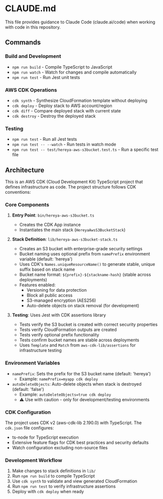 # CLAUDE.md

This file provides guidance to Claude Code (claude.ai/code) when working with code in this repository.

## Commands

### Build and Development
- `npm run build` - Compile TypeScript to JavaScript
- `npm run watch` - Watch for changes and compile automatically
- `npm run test` - Run Jest unit tests

### AWS CDK Operations
- `cdk synth` - Synthesize CloudFormation template without deploying
- `cdk deploy` - Deploy stack to AWS account/region
- `cdk diff` - Compare deployed stack with current state
- `cdk destroy` - Destroy the deployed stack

### Testing
- `npm run test` - Run all Jest tests
- `npm run test -- --watch` - Run tests in watch mode
- `npm run test -- test/hereya-aws-s3bucket.test.ts` - Run a specific test file

## Architecture

This is an AWS CDK (Cloud Development Kit) TypeScript project that defines infrastructure as code. The project structure follows CDK conventions:

### Core Components

1. **Entry Point**: `bin/hereya-aws-s3bucket.ts`
   - Creates the CDK App instance
   - Instantiates the main stack (`HereyaAwsS3BucketStack`)

2. **Stack Definition**: `lib/hereya-aws-s3bucket-stack.ts`
   - Creates an S3 bucket with enterprise-grade security settings
   - Bucket naming uses optional prefix from `namePrefix` environment variable (default: 'hereya')
   - Uses CDK's `Names.uniqueResourceName()` to generate stable, unique suffix based on stack name
   - Bucket name format: `${prefix}-${stackname-hash}` (stable across deployments)
   - Features enabled:
     - Versioning for data protection
     - Block all public access
     - S3-managed encryption (AES256)
     - Auto-delete objects on stack removal (for development)

3. **Testing**: Uses Jest with CDK assertions library
   - Tests verify the S3 bucket is created with correct security properties
   - Tests verify CloudFormation outputs are created
   - Tests verify optional prefix functionality
   - Tests confirm bucket names are stable across deployments
   - Uses `Template` and `Match` from `aws-cdk-lib/assertions` for infrastructure testing

### Environment Variables

- `namePrefix`: Sets the prefix for the S3 bucket name (default: 'hereya')
  - Example: `namePrefix=myapp cdk deploy`
- `autoDeleteObjects`: Auto-delete objects when stack is destroyed (default: 'false')
  - Example: `autoDeleteObjects=true cdk deploy`
  - ⚠️ Use with caution - only for development/testing environments

### CDK Configuration

The project uses CDK v2 (aws-cdk-lib 2.190.0) with TypeScript. The `cdk.json` file configures:
- ts-node for TypeScript execution
- Extensive feature flags for CDK best practices and security defaults
- Watch configuration excluding non-source files

### Development Workflow

1. Make changes to stack definitions in `lib/`
2. Run `npm run build` to compile TypeScript
3. Use `cdk synth` to validate and view generated CloudFormation
4. Run `npm run test` to verify infrastructure assertions
5. Deploy with `cdk deploy` when ready